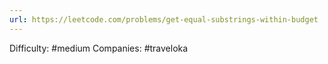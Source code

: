 ```yaml
---
url: https://leetcode.com/problems/get-equal-substrings-within-budget
---
```


Difficulty: #medium
Companies: #traveloka